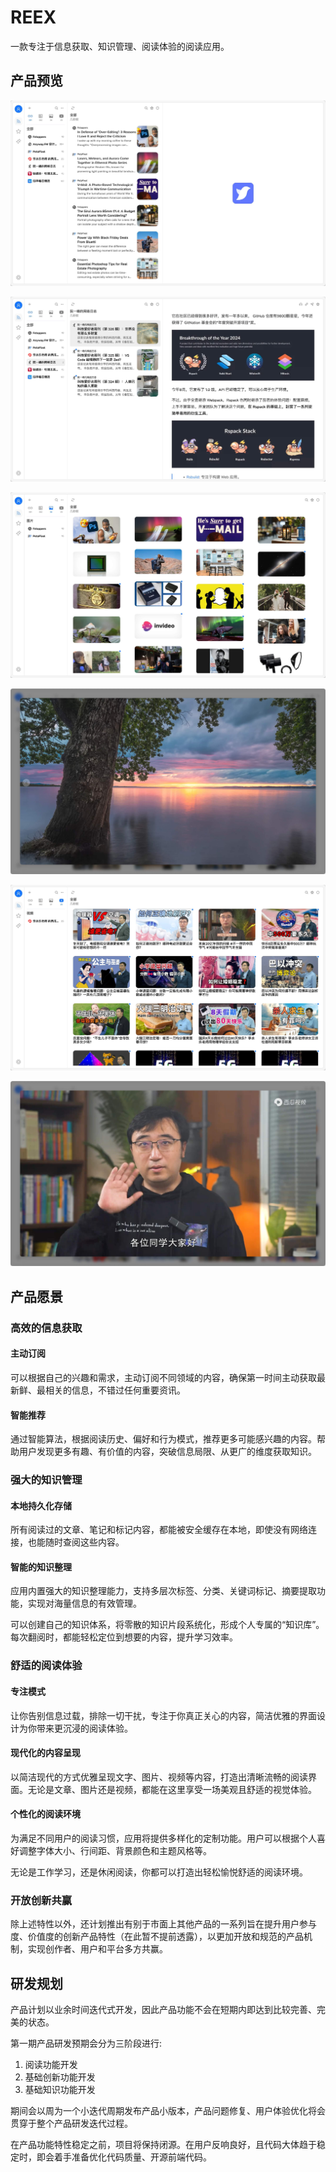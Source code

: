# REEX

一款专注于信息获取、知识管理、阅读体验的阅读应用。

## 产品预览

![1](screenshots/0.0.1/1.jpg)

![2](screenshots/0.0.1/2.jpg)

![3](screenshots/0.0.1/3.jpg)

![4](screenshots/0.0.1/4.jpg)

![5](screenshots/0.0.1/5.jpg)

![6](screenshots/0.0.1/6.jpg)

## 产品愿景

### 高效的信息获取

#### 主动订阅

可以根据自己的兴趣和需求，主动订阅不同领域的内容，确保第一时间主动获取最新鲜、最相关的信息，不错过任何重要资讯。

#### 智能推荐

通过智能算法，根据阅读历史、偏好和行为模式，推荐更多可能感兴趣的内容。帮助用户发现更多有趣、有价值的内容，突破信息局限、从更广的维度获取知识。

### 强大的知识管理

#### 本地持久化存储

所有阅读过的文章、笔记和标记内容，都能被安全缓存在本地，即使没有网络连接，也能随时查阅这些内容。

#### 智能的知识整理

应用内置强大的知识整理能力，支持多层次标签、分类、关键词标记、摘要提取功能，实现对海量信息的有效管理。

可以创建自己的知识体系，将零散的知识片段系统化，形成个人专属的“知识库”。每次翻阅时，都能轻松定位到想要的内容，提升学习效率。

### 舒适的阅读体验

#### 专注模式

让你告别信息过载，排除一切干扰，专注于你真正关心的内容，简洁优雅的界面设计为你带来更沉浸的阅读体验。

#### 现代化的内容呈现

以简洁现代的方式优雅呈现文字、图片、视频等内容，打造出清晰流畅的阅读界面。无论是文章、图片还是视频，都能在这里享受一场美观且舒适的视觉体验。

#### 个性化的阅读环境

为满足不同用户的阅读习惯，应用将提供多样化的定制功能。用户可以根据个人喜好调整字体大小、行间距、背景颜色和主题风格等。

无论是工作学习，还是休闲阅读，你都可以打造出轻松愉悦舒适的阅读环境。

### 开放创新共赢

除上述特性以外，还计划推出有别于市面上其他产品的一系列旨在提升用户参与度、价值度的创新产品特性（在此暂不提前透露），以更加开放和规范的产品机制，实现创作者、用户和平台多方共赢。

## 研发规划

产品计划以业余时间迭代式开发，因此产品功能不会在短期内即达到比较完善、完美的状态。

第一期产品研发预期会分为三阶段进行:

1. 阅读功能开发
2. 基础创新功能开发
3. 基础知识功能开发

期间会以周为一个小迭代周期发布产品小版本，产品问题修复、用户体验优化将会贯穿于整个产品研发迭代过程。

在产品功能特性稳定之前，项目将保持闭源。在用户反响良好，且代码大体趋于稳定时，即会着手准备优化代码质量、开源前端代码。



